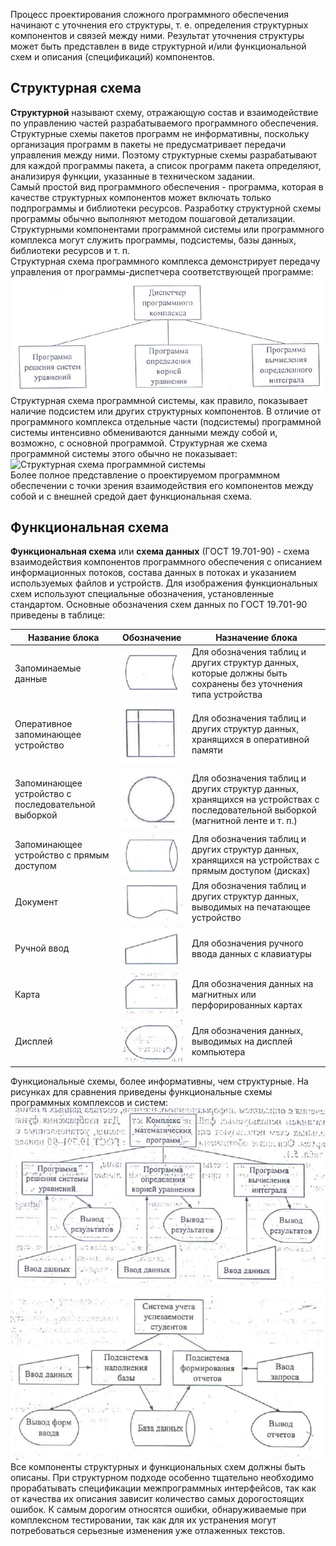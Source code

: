 Процесс проектирования сложного программного обеспечения начинают с уточнения его структуры, т. е. определения структурных компонентов и связей между ними. Результат уточнения структуры может быть представлен в виде структурной и/или функциональной схем и описания (спецификаций) компонентов.  
## Структурная схема
**Структурной** называют схему, отражающую состав и взаимодействие по управлению частей разрабатываемого программного обеспечения.  
Структурные схемы пакетов программ не информативны, поскольку организация программ в пакеты не предусматривает передачи управления между ними. Поэтому структурные схемы разрабатывают для каждой программы пакета, а список программ пакета определяют, анализируя функции, указанные в техническом задании.  
Самый простой вид программного обеспечения - программа, которая в качестве структурных компонентов может включать только подпрограммы и библиотеки ресурсов. Разработку структурной схемы программы обычно выполняют методом пошаговой детализации.  
Структурными компонентами программной системы или программного комплекса могут служить программы, подсистемы, базы данных, библиотеки ресурсов и т. п.  
Структурная схема программного комплекса демонстрирует передачу управления от программы-диспетчера соответствующей программе:  
![Структурная схема программного обеспечения](../Pictures/17_01.%20Структурная%20схема%20программного%20комплекса.png)  
Структурная схема программной системы, как правило, показывает наличие подсистем или других структурных компонентов. В отличие от программного комплекса отдельные части (подсистемы) программной системы интенсивно обмениваются данными между собой и, возможно, с основной программой. Структурная же схема программной системы этого обычно не показывает:  
![Структурная схема программной системы](17_02.%20Структурная%20схема%20программной%20системы.png)  
Более полное представление о проектируемом программном обеспечении с точки зрения взаимодействия его компонентов между собой и с внешней средой дает функциональная схема.  
## Функциональная схема
**Функциональная схема** или **схема данных** (ГОСТ 19.701-90) - схема взаимодействия компонентов программного обеспечения с описанием информационных потоков, состава данных в потоках и указанием используемых файлов и устройств. Для изображения функциональных схем используют специальные обозначения, установленные стандартом. Основные обозначения схем данных по ГОСТ 19.701-90 приведены в таблице:

| Название блока                                      | Обозначение                                                                                                                                  | Назначение блока                                                                                                                 |
| --------------------------------------------------- | -------------------------------------------------------------------------------------------------------------------------------------------- | -------------------------------------------------------------------------------------------------------------------------------- |
| Запоминаемые данные                                 | ![Запоминаемые данные](../Pictures/17_03.%20Запоминаемые%20данные.png)                                                                       | Для обозначения таблиц и других структур данных, которые должны быть сохранены без уточнения типа устройства                     |
| Оперативное запоминающее устройство                 | ![Оперативное запоминающее устройство](../Pictures/17_04.%20Оперативное%20запоминающее%20устройство.png)                                     | Для обозначения таблиц и других структур данных, хранящихся в оперативной памяти                                                 |
| Запоминающее устройство с последовательной выборкой | ![Запоминающее устройство с последовательной выборкой](../Pictures/17_05.%20Запоминающее%20устройство%20с%20последовательной%20выборкой.png) | Для обозначения таблиц и других структур данных, хранящихся на устройствах с последовательной выборкой (магнитной ленте и т. п.) |
| Запоминающее устройство с прямым доступом           | ![Запоминающее устройство с прямым доступом](../Pictures/17_06.%20Запоминающее%20устройство%20с%20прямым%20доступом.png)                     | Для обозначения таблиц и других структур данных, хранящихся на устройствах с прямым доступом (дисках)                            |
| Документ                                            | ![Документ](../Pictures/17_07.%20Документ.png)                                                                                               | Для обозначения таблиц и других структур данных, выводимых на печатающее устройство                                              |
| Ручной ввод                                         | ![Ручной ввод](../Pictures/17_08.%20Ручной%20ввод.png)                                                                                       | Для обозначения ручного ввода данных с клавиатуры                                                                                |
| Карта                                               | ![Карта](../Pictures/17_09.%20Карта.png)                                                                                                     | Для обозначения данных на магнитных или перфорированных картах                                                                   |
| Дисплей                                             | ![Дисплей](../Pictures/17_10.%20Дисплей.png)                                                                                                 | Для обозначения данных, выводимых на дисплей компьютера                                                                          |
  
Функциональные схемы, более информативны, чем структурные. На рисунках для сравнения приведены функциональные схемы программных комплексов и систем:  
![Функциональная схема комплекса программ](../Pictures/17_11.%20Функциональная%20схема%20комплекса%20программ.png)  
![Функциональная схема программной системы](../Pictures/17_12.%20Функциональная%20схема%20программной%20системы.png)  
Все компоненты структурных и функциональных схем должны быть описаны. При структурном подходе особенно тщательно необходимо прорабатывать спецификации межпрограммных интерфейсов, так как от качества их описания зависит количество самых дорогостоящих ошибок. К самым дорогим относятся ошибки, обнаруживаемые при комплексном тестировании, так как для их устранения могут потребоваться серьезные изменения уже отлаженных текстов.